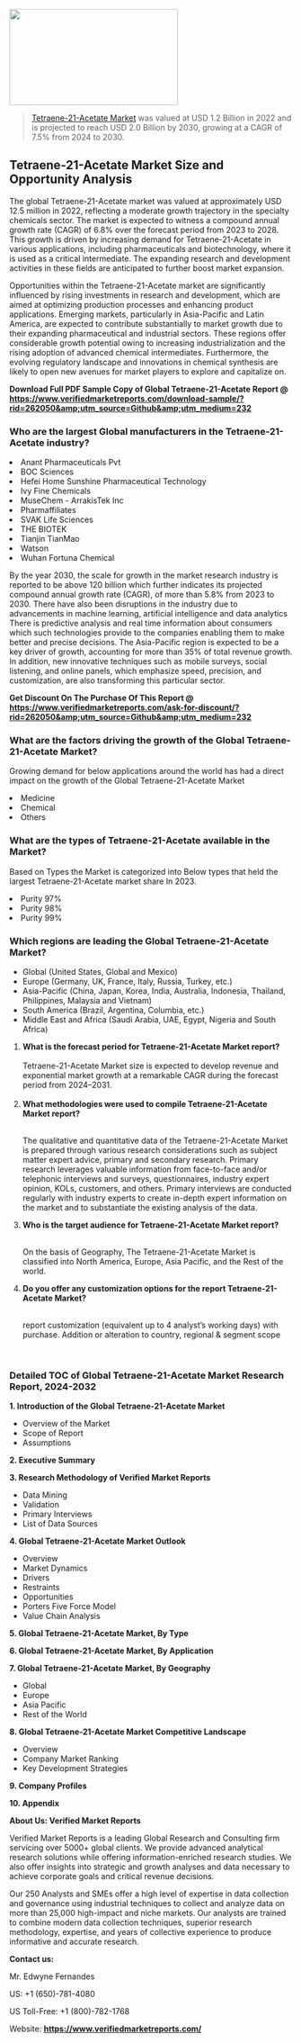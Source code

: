 <img src="https://ffe5etoiles.com/wp-content/uploads/2024/12/MST1-300x171.png" alt="" width="300" height="171" class="alignnone size-medium wp-image-20088" /><blockquote><p><p><a href="https://www.verifiedmarketreports.com/download-sample/?rid=262050&utm_source=Github&utm_medium=232" target="_blank">Tetraene-21-Acetate Market</a> was valued at USD 1.2 Billion in 2022 and is projected to reach USD 2.0 Billion by 2030, growing at a CAGR of 7.5% from 2024 to 2030.</p></blockquote><p><h2>Tetraene-21-Acetate Market Size and Opportunity Analysis</h2><p>The global Tetraene-21-Acetate market was valued at approximately USD 12.5 million in 2022, reflecting a moderate growth trajectory in the specialty chemicals sector. The market is expected to witness a compound annual growth rate (CAGR) of 6.8% over the forecast period from 2023 to 2028. This growth is driven by increasing demand for Tetraene-21-Acetate in various applications, including pharmaceuticals and biotechnology, where it is used as a critical intermediate. The expanding research and development activities in these fields are anticipated to further boost market expansion.</p><p>Opportunities within the Tetraene-21-Acetate market are significantly influenced by rising investments in research and development, which are aimed at optimizing production processes and enhancing product applications. Emerging markets, particularly in Asia-Pacific and Latin America, are expected to contribute substantially to market growth due to their expanding pharmaceutical and industrial sectors. These regions offer considerable growth potential owing to increasing industrialization and the rising adoption of advanced chemical intermediates. Furthermore, the evolving regulatory landscape and innovations in chemical synthesis are likely to open new avenues for market players to explore and capitalize on.</p></p><p class=""><strong>Download Full PDF Sample Copy of Global Tetraene-21-Acetate Report @ <a href="https://www.verifiedmarketreports.com/download-sample/?rid=262050&amp;utm_source=Github&amp;utm_medium=232" target="_blank">https://www.verifiedmarketreports.com/download-sample/?rid=262050&amp;utm_source=Github&amp;utm_medium=232</a></strong></p><h3 id="" class="">Who are the largest Global manufacturers in the Tetraene-21-Acetate industry?</h3><p><li>Anant Pharmaceuticals Pvt</li><li> BOC Sciences</li><li> Hefei Home Sunshine Pharmaceutical Technology</li><li> Ivy Fine Chemicals</li><li> MuseChem - ArrakisTek Inc</li><li> Pharmaffiliates</li><li> SVAK Life Sciences</li><li> THE BIOTEK</li><li> Tianjin TianMao</li><li> Watson</li><li> Wuhan Fortuna Chemical</li></p><div class=""><div class="" dir="" data-message-author-role="" data-message-id="" data-message-model-slug=""><div class=""><div class=""><div class=""><div class="" dir="" data-message-author-role="" data-message-id="" data-message-model-slug=""><div class=""><div class=""><p>By the year 2030, the scale for growth in the market research industry is reported to be above 120 billion which further indicates its projected compound annual growth rate (CAGR), of more than 5.8% from 2023 to 2030. There have also been disruptions in the industry due to advancements in machine learning, artificial intelligence and data analytics There is predictive analysis and real time information about consumers which such technologies provide to the companies enabling them to make better and precise decisions. The Asia-Pacific region is expected to be a key driver of growth, accounting for more than 35% of total revenue growth. In addition, new innovative techniques such as mobile surveys, social listening, and online panels, which emphasize speed, precision, and customization, are also transforming this particular sector.</p><p><strong>Get Discount On The Purchase Of This Report @&nbsp; <a href="https://www.verifiedmarketreports.com/ask-for-discount/?rid=262050&amp;utm_source=Github&amp;utm_medium=232" target="_blank">https://www.verifiedmarketreports.com/ask-for-discount/?rid=262050&amp;utm_source=Github&amp;utm_medium=232</a></strong></p></div></div></div></div></div></div></div></div><h3 id="" class="">What are the factors driving the growth of the Global Tetraene-21-Acetate Market?</h3><p id="" class="">Growing demand for below applications around the world has had a direct impact on the growth of the Global Tetraene-21-Acetate Market</p><p id="" class=""><li>Medicine</li><li> Chemical</li><li> Others</li></p><h3 id="" class="">What are the types of Tetraene-21-Acetate available in the Market?</h3><p id="" class="">Based on Types the Market is categorized into Below types that held the largest Tetraene-21-Acetate market share In 2023.</p><p id="" class=""><li>Purity 97%</li><li> Purity 98%</li><li> Purity 99%</li></p><h3 id="" class="">Which regions are leading the Global Tetraene-21-Acetate Market?</h3><ul><li>Global (United States, Global and Mexico)</li><li>Europe (Germany, UK, France, Italy, Russia, Turkey, etc.)</li><li>Asia-Pacific (China, Japan, Korea, India, Australia, Indonesia, Thailand, Philippines, Malaysia and Vietnam)</li><li>South America (Brazil, Argentina, Columbia, etc.)</li><li>Middle East and Africa (Saudi Arabia, UAE, Egypt, Nigeria and South Africa)</li></ul><p><ol><li><strong>What is the forecast period for Tetraene-21-Acetate Market report?<br /></strong><br /><span data-sheets-root="1" data-sheets-value="{&quot;1&quot;:2,&quot;2&quot;:&quot;XXXX size is expected to develop revenue and exponential market growth at a remarkable CAGR during the forecast period from 2024&ndash;2030.&quot;}" data-sheets-userformat="{&quot;2&quot;:12674,&quot;4&quot;:{&quot;1&quot;:2,&quot;2&quot;:16776960},&quot;10&quot;:2,&quot;11&quot;:0,&quot;15&quot;:&quot;Arial&quot;,&quot;16&quot;:12}">Tetraene-21-Acetate Market size is expected to develop revenue and exponential market growth at a remarkable CAGR during the forecast period from 2024&ndash;2031.</span><br /><br /></li><li><strong>What methodologies were used to compile Tetraene-21-Acetate Market report?<br /><br /></strong><p>The qualitative and quantitative data of the&nbsp;Tetraene-21-Acetate Market is prepared through various research considerations such as subject matter expert advice, primary and secondary research. Primary research leverages valuable information from face-to-face and/or telephonic interviews and surveys, questionnaires, industry expert opinion, KOLs, customers, and others. Primary interviews are conducted regularly with industry experts to create in-depth expert information on the market and to substantiate the existing analysis of the data.&nbsp;</p></li><li><strong>Who is the target audience for Tetraene-21-Acetate Market report?<br /><br /></strong><p>On the basis of Geography, The&nbsp;Tetraene-21-Acetate Market is classified into North America, Europe, Asia Pacific, and the Rest of the world.</p></li><li><strong>Do you offer any customization options for the report Tetraene-21-Acetate Market?<br /><br /></strong><p>report customization (equivalent up to 4 analyst&rsquo;s working days) with purchase. Addition or alteration to country, regional &amp; segment scope</p><p>&nbsp;</p></li></ol></p><h3 id="" class="">Detailed TOC of Global Tetraene-21-Acetate Market Research Report, 2024-2032</h3><p id="" class=""><strong>1. Introduction of the Global Tetraene-21-Acetate Market</strong></p><ul><li>Overview of the Market</li><li>Scope of Report</li><li>Assumptions</li></ul><p id="" class=""><strong>2. Executive Summary</strong></p><p id="" class=""><strong>3. Research Methodology of&nbsp;Verified Market Reports</strong></p><ul><li>Data Mining</li><li>Validation</li><li>Primary Interviews</li><li>List of Data Sources</li></ul><p id="" class=""><strong>4. Global Tetraene-21-Acetate Market Outlook</strong></p><ul><li>Overview</li><li>Market Dynamics</li><li>Drivers</li><li>Restraints</li><li>Opportunities</li><li>Porters Five Force Model</li><li>Value Chain Analysis</li></ul><p id="" class=""><strong>5. Global Tetraene-21-Acetate Market, By&nbsp;Type</strong></p><p id="" class=""><strong>6. Global Tetraene-21-Acetate Market, By Application</strong></p><p id="" class=""><strong>7. Global Tetraene-21-Acetate Market, By Geography</strong></p><ul><li>Global</li><li>Europe</li><li>Asia Pacific</li><li>Rest of the World</li></ul><p id="" class=""><strong>8. Global Tetraene-21-Acetate Market Competitive Landscape</strong></p><ul><li>Overview</li><li>Company Market Ranking</li><li>Key Development Strategies</li></ul><p id="" class=""><strong>9. Company Profiles</strong></p><p id="" class=""><strong>10. Appendix</strong></p><p id="" class=""><strong>About Us: Verified Market Reports</strong></p><p id="" class="">Verified Market Reports is a leading Global Research and Consulting firm servicing over 5000+ global clients. We provide advanced analytical research solutions while offering information-enriched research studies. We also offer insights into strategic and growth analyses and data necessary to achieve corporate goals and critical revenue decisions.</p><p id="" class="">Our 250 Analysts and SMEs offer a high level of expertise in data collection and governance using industrial techniques to collect and analyze data on more than 25,000 high-impact and niche markets. Our analysts are trained to combine modern data collection techniques, superior research methodology, expertise, and years of collective experience to produce informative and accurate research.</p><p id="" class=""><strong>Contact us:</strong></p><p id="" class="">Mr. Edwyne Fernandes</p><p id="" class="">US: +1 (650)-781-4080</p><p id="" class="">US Toll-Free: +1 (800)-782-1768</p><p id="" class="">Website: <a target="" data-test-app-aware-link=""><strong>https://www.verifiedmarketreports.com/</strong></a></p>
